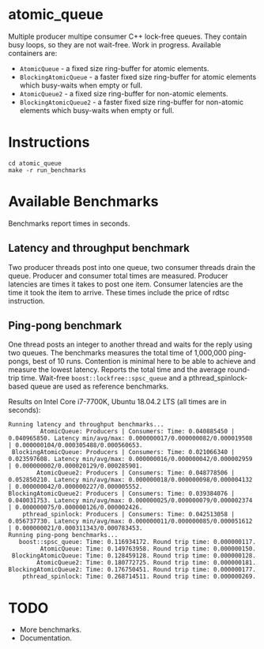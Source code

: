 # atomic_queue
Multiple producer multipe consumer C++ lock-free queues. They contain busy loops, so they are not wait-free.
Work in progress.
Available containers are:
* `AtomicQueue` - a fixed size ring-buffer for atomic elements.
* `BlockingAtomicQueue`  - a faster fixed size ring-buffer for atomic elements which busy-waits when empty or full.
* `AtomicQueue2` - a fixed size ring-buffer for non-atomic elements.
* `BlockingAtomicQueue2`  - a faster fixed size ring-buffer for non-atomic elements which busy-waits when empty or full.

# Instructions
```
cd atomic_queue
make -r run_benchmarks
```

# Available Benchmarks
Benchmarks report times in seconds.
## Latency and throughput benchmark
Two producer threads post into one queue, two consumer threads drain the queue. Producer and consumer total times are measured. Producer latencies are times it takes to post one item. Consumer latencies are the time it took the item to arrive. These times include the price of rdtsc instruction.
## Ping-pong benchmark
One thread posts an integer to another thread and waits for the reply using two queues. The benchmarks measures the total time of 1,000,000 ping-pongs, best of 10 runs. Contention is minimal here to be able to achieve and measure the lowest latency. Reports the total time and the average round-trip time. Wait-free `boost::lockfree::spsc_queue` and a pthread_spinlock-based queue are used as reference benchmarks.

Results on Intel Core i7-7700K, Ubuntu 18.04.2 LTS (all times are in seconds):
```
Running latency and throughput benchmarks...
         AtomicQueue: Producers | Consumers: Time: 0.040885450 | 0.040965850. Latency min/avg/max: 0.000000017/0.000000082/0.000019508 | 0.000000104/0.000305488/0.000560653.
 BlockingAtomicQueue: Producers | Consumers: Time: 0.021066340 | 0.023597608. Latency min/avg/max: 0.000000016/0.000000042/0.000002959 | 0.000000002/0.000020129/0.000285901.
        AtomicQueue2: Producers | Consumers: Time: 0.048778506 | 0.052850210. Latency min/avg/max: 0.000000018/0.000000098/0.000004132 | 0.000000042/0.000000227/0.000005552.
BlockingAtomicQueue2: Producers | Consumers: Time: 0.039384076 | 0.040031753. Latency min/avg/max: 0.000000025/0.000000079/0.000002374 | 0.000000075/0.000000126/0.000002426.
    pthread_spinlock: Producers | Consumers: Time: 0.042513058 | 0.056737730. Latency min/avg/max: 0.000000011/0.000000085/0.000051612 | 0.000000021/0.000311343/0.000783453.
Running ping-pong benchmarks...
   boost::spsc_queue: Time: 0.116934172. Round trip time: 0.000000117.
         AtomicQueue: Time: 0.149763958. Round trip time: 0.000000150.
 BlockingAtomicQueue: Time: 0.128459128. Round trip time: 0.000000128.
        AtomicQueue2: Time: 0.180772725. Round trip time: 0.000000181.
BlockingAtomicQueue2: Time: 0.176750451. Round trip time: 0.000000177.
    pthread_spinlock: Time: 0.268714511. Round trip time: 0.000000269.

```
# TODO
* More benchmarks.
* Documentation.
